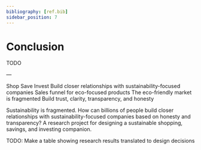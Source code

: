 ```yaml
---
bibliography: [ref.bib]
sidebar_position: 7
---
```


# Conclusion

TODO



—

Shop
Save
Invest
Build closer relationships with sustainability-focused companies
Sales funnel for eco-focused products
The eco-friendly market is fragmented
Build trust, clarity, transparency, and honesty


Sustainability is fragmented. How can billions of people build closer relationships with sustainability-focused companies based on honesty and transparency? A research project for designing a sustainable shopping, savings, and investing companion.


TODO: Make a table showing research results translated to design decisions